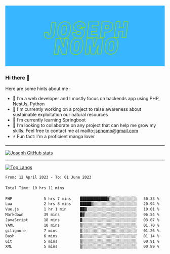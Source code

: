 ![Banner of my profile!](/Joseph_NOMO.png "Banner")

### Hi there 👋

Here are some hints about me :

- 🔭 I’m a web developer and I mostly focus on backends app using PHP, NestJs, Python
- 🦁 I'm currently working on a project to raise awareness about sustainable exploitation our natural resources
- 🌱 I’m currently learning Springboot
- 👯 I’m looking to collaborate on any project that can help me grow my skills. Feel free to contact me at mailto:jspnomo@gmail.com
- ⚡ Fun fact: I'm a proficient manga lover

---

[![Joseph GitHub stats](https://github-readme-stats-seven-sigma-53.vercel.app/api?username=Jspascal)](https://github.com/Jspascal/github-readme-stats)

---

[![Top Langs](https://github-readme-stats-seven-sigma-53.vercel.app/api/top-langs/?username=Jspascal&layout=compact)](https://github.com/Jspascal/github-readme-stats)

<!--START_SECTION:waka-->

```txt
From: 12 April 2023 - To: 01 June 2023

Total Time: 10 hrs 11 mins

PHP              5 hrs 7 mins    ████████████▓░░░░░░░░░░░░   50.33 %
Lua              2 hrs 8 mins    █████▒░░░░░░░░░░░░░░░░░░░   20.94 %
Vue.js           1 hr 1 min      ██▓░░░░░░░░░░░░░░░░░░░░░░   10.01 %
Markdown         39 mins         █▓░░░░░░░░░░░░░░░░░░░░░░░   06.54 %
JavaScript       18 mins         ▓░░░░░░░░░░░░░░░░░░░░░░░░   03.07 %
YAML             10 mins         ▒░░░░░░░░░░░░░░░░░░░░░░░░   01.70 %
gitignore        7 mins          ▒░░░░░░░░░░░░░░░░░░░░░░░░   01.26 %
Bash             6 mins          ▒░░░░░░░░░░░░░░░░░░░░░░░░   01.14 %
Git              5 mins          ▒░░░░░░░░░░░░░░░░░░░░░░░░   00.91 %
XML              5 mins          ▒░░░░░░░░░░░░░░░░░░░░░░░░   00.89 %
```

<!--END_SECTION:waka-->

